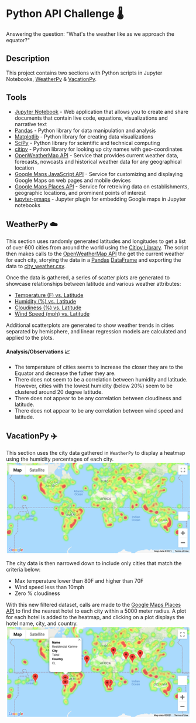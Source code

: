 # Python API Challenge 🌡️
Answering the question: "What's the weather like as we approach the equator?"

## Description
This project contains two sections with Python scripts in Jupyter Notebooks, [WeatherPy](WeatherPy) & [VacationPy](VacationPy).

## Tools
* [Jupyter Notebook](https://jupyter.org/) - Web application that allows you to create and share documents that contain live code, equations, visualizations and narrative text
* [Pandas](https://pandas.pydata.org/) - Python library for data manipulation and analysis
* [Matplotlib](https://matplotlib.org/) - Python library for creating data visualizations
* [SciPy](https://www.scipy.org/) - Python library for scientific and technical computing
* [citipy](https://github.com/wingchen/citipy) - Python library for looking up city names with geo-coordinates
* [OpenWeatherMap API](https://openweathermap.org/api) - Service that provides current weather data, forecasts, nowcasts and historical weather data for any geographical location
* [Google Maps JavaScript API](https://developers.google.com/maps/documentation/javascript/overview) - Service for customizing and displaying Google Maps on web pages and mobile devices
* [Google Maps Places API](https://developers.google.com/maps/documentation/places/web-service/overview) - Service for retreiving data on establishments, geographic locations, and prominent points of interest
* [jupyter-gmaps](https://jupyter-gmaps.readthedocs.io/en/latest/) - Jupyter plugin for embedding Google maps in Jupyter notebooks


## WeatherPy ☁️
This section uses randomly generated latitudes and longitudes to  get a list of over 600 cities from around the world using the [Citipy Library](https://github.com/wingchen/citipy). The script then makes calls to the [OpenWeatherMap API](https://openweathermap.org/api) the get the current weather for each city, storying the data in a [Pandas](https://pandas.pydata.org/) [DataFrame](https://pandas.pydata.org/docs/reference/api/pandas.DataFrame.html) and exporting the data to [city_weather.csv](WeatherPy/output/city_weather.csv).

Once the data is gathered, a series of scatter plots are generated to showcase relationships between latitude and various weather attributes:
* [Temperature (F) vs. Latitude](WeatherPy/output/fig1.png)
* [Humidity (%) vs. Latitude](WeatherPy/output/fig2.png)
* [Cloudiness (%) vs. Latitude](WeatherPy/output/fig3.png)
* [Wind Speed (mph) vs. Latitude](WeatherPy/output/fig4.png)

Additional scatterplots are generated to show weather trends in cities separated by hemisphere, and linear regression models are calculated and applied to the plots.

#### Analysis/Observations 📈
* The temperature of cities seems to increase the closer they are to the Equator and decrease the futher they are.
* There does not seem to be a correlation between humidity and latitude. However, cities with the lowest humidity (below 20%) seem to be clustered around 20 degree latitude.
* There does not appear to be any correlation between cloudiness and latitude.
* There does not appear to be any correlation between wind speed and latitude.

## VacationPy ✈️
This section uses the city data gathered in `WeatherPy` to display a heatmap using the humidity percentages of each city.
![heatmap of city humidity](VacationPy/screenshots/cities_heatmap.png)

The city data is then narrowed down to include only cities that match the criteria below:
* Max temperature lower than 80F and higher than 70F
* Wind speed less than 10mph
* Zero % cloudiness

With this new filtered dataset, calls are made to the [Google Maps Places API](https://developers.google.com/maps/documentation/places/web-service/overview) to find the nearest hotel to each city within a 5000 meter radius. A plot for each hotel is added to the heatmap, and clicking on a plot displays the hotel name, city, and country.
![heatmap with hotel plots](VacationPy/screenshots/hotels_heatmap.png)




